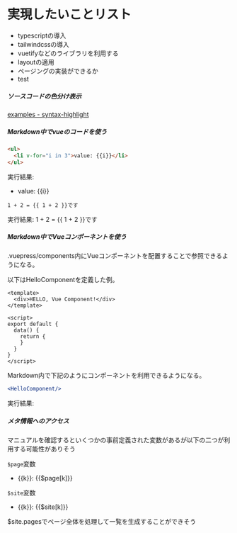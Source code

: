 # 実現したいことリスト

- typescriptの導入
- tailwindcssの導入
- vuetifyなどのライブラリを利用する
- layoutの適用
- ページングの実装ができるか
- test

##### ソースコードの色分け表示

[examples - syntax-highlight](examples/syntax-highlight.md)

##### Markdown中でvueのコードを使う

```html
<ul>
  <li v-for="i in 3">value: {{i}}</li>
</ul>
```
実行結果:
<ul>
  <li v-for="i in 3">value: {{i}}</li>
</ul>

```
1 + 2 = {{ 1 + 2 }}です
```

実行結果:
1 + 2 = {{ 1 + 2 }}です

##### Markdown中でVueコンポーネントを使う

.vuepress/components内にVueコンポーネントを配置することで参照できるようになる。

以下はHelloComponentを定義した例。
```vue
<template>
  <div>HELLO, Vue Component!</div>
</template>

<script>
export default {
  data() {
    return {
    }
  }
}
</script>

```

Markdown内で下記のようにコンポーネントを利用できるようになる。

```jsx
<HelloComponent/>
```

実行結果:

<HelloComponent/>

##### メタ情報へのアクセス

マニュアルを確認するといくつかの事前定義された変数があるが以下の二つが利用する可能性がありそう

`$page`変数

<ul>
  <li v-for="k in Object.keys($page)">
  {{k}}: {{$page[k]}}
  </li>
</ul>

`$site`変数

<ul>
  <li v-for="k in Object.keys($site)">
  {{k}}: {{$site[k]}}
  </li>
</ul>

$site.pagesでページ全体を処理して一覧を生成することができそう

